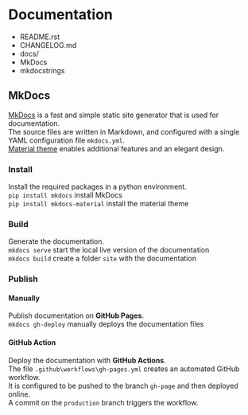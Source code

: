 # Documentation

- README.rst
- CHANGELOG.md
- docs/
- MkDocs
- mkdocstrings


## MkDocs
[MkDocs](https://www.mkdocs.org/) is a fast and simple static site generator that is used for documentation. <br>
The source files are written in Markdown, and configured with a single YAML configuration file `mkdocs.yml`. <br>
[Material theme](https://squidfunk.github.io/mkdocs-material/) enables 
additional features and an elegant design.

### Install
Install the required packages in a python environment. <br>
`pip install mkdocs` install MkDocs <br>
`pip install mkdocs-material` install the material theme

### Build
Generate the documentation. <br>
`mkdocs serve` start the local live version of the documentation <br>
`mkdocs build` create a folder `site` with the documentation

### Publish

#### Manually
Publish documentation on **GitHub Pages**. <br>
`mkdocs gh-deploy` manually deploys the documentation files

#### GitHub Action
Deploy the documentation with **GitHub Actions**. <br>
The file `.github\workflows\gh-pages.yml` creates an automated GitHub workflow. <br>
It is configured to be pushed to the branch `gh-page` and then deployed online. <br>
A commit on the `production` branch triggers the workflow. 
